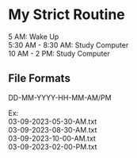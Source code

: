 # My Strict Routine  
5 AM: Wake Up  
5:30 AM - 8:30 AM: Study Computer  
10 AM - 2 PM: Study Computer

## File Formats
DD-MM-YYYY-HH-MM-AM/PM  

Ex:   
03-09-2023-05-30-AM.txt  
03-09-2023-08-30-AM.txt  
03-09-2023-10-00-AM.txt  
03-09-2023-02-00-PM.txt  
